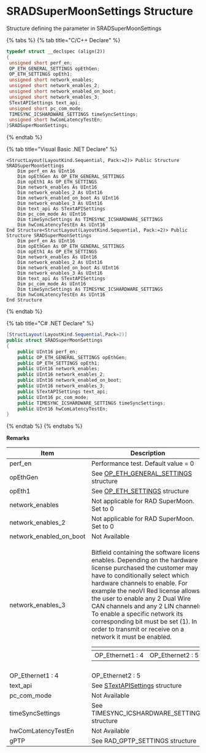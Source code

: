 # SRADSuperMoonSettings Structure

Structure defining the parameter in SRADSuperMoonSettings

{% tabs %}
{% tab title="C/C++ Declare" %}
```cpp
typedef struct __declspec (align(2))
{
 unsigned short perf_en;
 OP_ETH_GENERAL_SETTINGS opEthGen;
 OP_ETH_SETTINGS opEth1;
 unsigned short network_enables;
 unsigned short network_enables_2;
 unsigned short network_enabled_on_boot;
 unsigned short network_enables_3;
 STextAPISettings text_api;
 unsigned short pc_com_mode;
 TIMESYNC_ICSHARDWARE_SETTINGS timeSyncSettings;
 unsigned short hwComLatencyTestEn;
}SRADSuperMoonSettings;
```
{% endtab %}

{% tab title="Visual Basic .NET Declare" %}
```vbnet
<StructLayout(LayoutKind.Sequential, Pack:=2)> Public Structure SRADSuperMoonSettings
    Dim perf_en As UInt16
    Dim opEthGen As OP_ETH_GENERAL_SETTINGS
    Dim opEth1 As OP_ETH_SETTINGS
    Dim network_enables As UInt16
    Dim network_enables_2 As UInt16
    Dim network_enabled_on_boot As UInt16
    Dim network_enables_3 As UInt16
    Dim text_api As STextAPISettings
    Dim pc_com_mode As UInt16
    Dim timeSyncSettings As TIMESYNC_ICSHARDWARE_SETTINGS
    Dim hwComLatencyTestEn As UInt16
End Structure<StructLayout(LayoutKind.Sequential, Pack:=2)> Public Structure SRADSuperMoonSettings
    Dim perf_en As UInt16
    Dim opEthGen As OP_ETH_GENERAL_SETTINGS
    Dim opEth1 As OP_ETH_SETTINGS
    Dim network_enables As UInt16
    Dim network_enables_2 As UInt16
    Dim network_enabled_on_boot As UInt16
    Dim network_enables_3 As UInt16
    Dim text_api As STextAPISettings
    Dim pc_com_mode As UInt16
    Dim timeSyncSettings As TIMESYNC_ICSHARDWARE_SETTINGS
    Dim hwComLatencyTestEn As UInt16
End Structure
```
{% endtab %}

{% tab title="C# .NET Declare" %}
```csharp
[StructLayout(LayoutKind.Sequential,Pack=2)]
public struct SRADSuperMoonSettings
{
    public UInt16 perf_en;
    public OP_ETH_GENERAL_SETTINGS opEthGen;
    public OP_ETH_SETTINGS opEth1;
    public UInt16 network_enables;
    public UInt16 network_enables_2;
    public UInt16 network_enabled_on_boot;
    public UInt16 network_enables_3;
    public STextAPISettings text_api;
    public UInt16 pc_com_mode;
    public TIMESYNC_ICSHARDWARE_SETTINGS timeSyncSettings;
    public UInt16 hwComLatencyTestEn;
}
```
{% endtab %}
{% endtabs %}

**Remarks**

| Item                       | Description                                                                                                                                                                                                                                                                                                                                                                                                                                                                                                                                                                                       |
| -------------------------- | ------------------------------------------------------------------------------------------------------------------------------------------------------------------------------------------------------------------------------------------------------------------------------------------------------------------------------------------------------------------------------------------------------------------------------------------------------------------------------------------------------------------------------------------------------------------------------------------------- |
| perf\_en                   | Performance test. Default value = 0                                                                                                                                                                                                                                                                                                                                                                                                                                                                                                                                                               |
| opEthGen                   | See [OP\_ETH\_GENERAL\_SETTINGS](sub-setting-structures-overview-intrepidcs-api/op\_eth\_general\_settings-structure.md) structure                                                                                                                                                                                                                                                                                                                                                                                                                                                                |
| opEth1                     | See [OP\_ETH\_SETTINGS](sub-setting-structures-overview-intrepidcs-api/ethernet\_settings-structure.md) structure                                                                                                                                                                                                                                                                                                                                                                                                                                                                                 |
| network\_enables           | Not applicable for RAD SuperMoon. Set to 0                                                                                                                                                                                                                                                                                                                                                                                                                                                                                                                                                        |
| network\_enables\_2        | Not applicable for RAD SuperMoon. Set to 0                                                                                                                                                                                                                                                                                                                                                                                                                                                                                                                                                        |
| network\_enabled\_on\_boot | Not Available                                                                                                                                                                                                                                                                                                                                                                                                                                                                                                                                                                                     |
| network\_enables\_3        | <p>Bitfield containing the software license enables. Depending on the hardware license purchased the customer may have to conditionally select which hardware channels to enable. For example the neoVI Red license allows the user to enable any 2 Dual Wire CAN channels and any 2 LIN channels. To enable a specific network its corresponding bit must be set (1). In order to transmit or receive on a network it must be enabled.</p><table data-header-hidden><thead><tr><th></th><th></th></tr></thead><tbody><tr><td>OP_Ethernet1 : 4</td><td>OP_Ethernet2 : 5</td></tr></tbody></table> |
|                            |                                                                                                                                                                                                                                                                                                                                                                                                                                                                                                                                                                                                   |
| OP\_Ethernet1 : 4          | OP\_Ethernet2 : 5                                                                                                                                                                                                                                                                                                                                                                                                                                                                                                                                                                                 |
| text\_api                  | See [STextAPISettings](sub-setting-structures-overview-intrepidcs-api/stextapisettings-structure.md) structure                                                                                                                                                                                                                                                                                                                                                                                                                                                                                    |
| pc\_com\_mode              | Not Available                                                                                                                                                                                                                                                                                                                                                                                                                                                                                                                                                                                     |
| timeSyncSettings           | See TIMESYNC\_ICSHARDWARE\_SETTINGS structure                                                                                                                                                                                                                                                                                                                                                                                                                                                                                                                                                     |
| hwComLatencyTestEn         | Not Available                                                                                                                                                                                                                                                                                                                                                                                                                                                                                                                                                                                     |
| gPTP                       | See RAD\_GPTP\_SETTINGS structure                                                                                                                                                                                                                                                                                                                                                                                                                                                                                                                                                                 |

